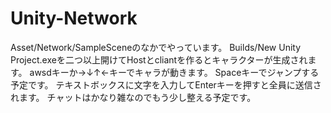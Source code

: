 # Unity-Network

Asset/Network/SampleSceneのなかでやっています。
Builds/New Unity Project.exeを二つ以上開けてHostとcliantを作るとキャラクターが生成されます。
awsdキーか→↓↑←キーでキャラが動きます。
Spaceキーでジャンプする予定です。
テキストボックスに文字を入力してEnterキーを押すと全員に送信されます。
チャットはかなり雑なのでもう少し整える予定です。
